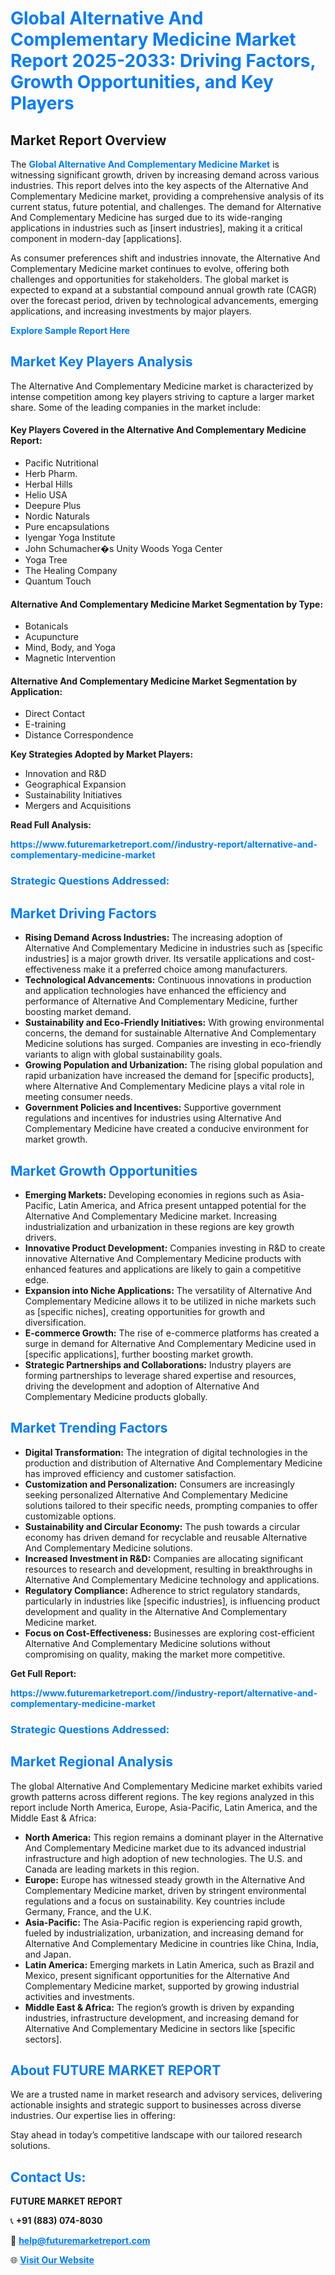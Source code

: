 <h1 style="color: #007BFF;">Global Alternative And Complementary Medicine Market Report 2025-2033: Driving Factors, Growth Opportunities, and Key Players</h1>

<section id="overview">
<h2>Market Report Overview</h2>
<p>The <a href="https://www.futuremarketreport.com//industry-report/alternative-and-complementary-medicine-market" style="color: #007BFF; text-decoration: none;"><strong>Global Alternative And Complementary Medicine Market</strong></a> is witnessing significant growth, driven by increasing demand across various industries. This report delves into the key aspects of the Alternative And Complementary Medicine market, providing a comprehensive analysis of its current status, future potential, and challenges. The demand for Alternative And Complementary Medicine has surged due to its wide-ranging applications in industries such as [insert industries], making it a critical component in modern-day [applications].</p>
<p>As consumer preferences shift and industries innovate, the Alternative And Complementary Medicine market continues to evolve, offering both challenges and opportunities for stakeholders. The global market is expected to expand at a substantial compound annual growth rate (CAGR) over the forecast period, driven by technological advancements, emerging applications, and increasing investments by major players.</p>
</section>

<section id="overview">
<p><a href="https://www.futuremarketreport.com//request-sample/reportId=63131" style="color: #007BFF; text-decoration: none;"><strong>Explore Sample Report Here</strong></a></p>
</section>

<section id="key-players">
<h2 style="color: #007BFF;">Market Key Players Analysis</h2>
<p>The Alternative And Complementary Medicine market is characterized by intense competition among key players striving to capture a larger market share. Some of the leading companies in the market include:</p>
<h4>Key Players Covered in the Alternative And Complementary Medicine Report:</h4>
<ul><li>Pacific Nutritional</li><li>Herb Pharm.</li><li>Herbal Hills</li><li>Helio USA</li><li>Deepure Plus</li><li>Nordic Naturals</li><li>Pure encapsulations</li><li>Iyengar Yoga Institute</li><li>John Schumacher�s Unity Woods Yoga Center</li><li>Yoga Tree</li><li>The Healing Company</li><li>Quantum Touch</li></ul>
<h4>Alternative And Complementary Medicine Market Segmentation by Type:</h4>
<ul><li>Botanicals</li><li>Acupuncture</li><li>Mind, Body, and Yoga</li><li>Magnetic Intervention</li></ul>

<h4>Alternative And Complementary Medicine Market Segmentation by Application:</h4>
<ul><li>Direct Contact</li><li>E-training</li><li>Distance Correspondence</li></ul>
<p><strong>Key Strategies Adopted by Market Players:</strong></p>
<ul>
<li>Innovation and R&D</li>
<li>Geographical Expansion</li>
<li>Sustainability Initiatives</li>
<li>Mergers and Acquisitions</li>
</ul>
</section>

<section>
<p><strong>Read Full Analysis: </strong></p><a href="https://www.futuremarketreport.com//industry-report/alternative-and-complementary-medicine-market" style="color: #007BFF; text-decoration: none;"><strong>https://www.futuremarketreport.com//industry-report/alternative-and-complementary-medicine-market</strong></a>
<h3 style="color: #007BFF;">Strategic Questions Addressed:</h3>
</section>

<section id="driving-factors">
<h2 style="color: #007BFF;">Market Driving Factors</h2>
<ul>
<li><strong>Rising Demand Across Industries:</strong> The increasing adoption of Alternative And Complementary Medicine in industries such as [specific industries] is a major growth driver. Its versatile applications and cost-effectiveness make it a preferred choice among manufacturers.</li>
<li><strong>Technological Advancements:</strong> Continuous innovations in production and application technologies have enhanced the efficiency and performance of Alternative And Complementary Medicine, further boosting market demand.</li>
<li><strong>Sustainability and Eco-Friendly Initiatives:</strong> With growing environmental concerns, the demand for sustainable Alternative And Complementary Medicine solutions has surged. Companies are investing in eco-friendly variants to align with global sustainability goals.</li>
<li><strong>Growing Population and Urbanization:</strong> The rising global population and rapid urbanization have increased the demand for [specific products], where Alternative And Complementary Medicine plays a vital role in meeting consumer needs.</li>
<li><strong>Government Policies and Incentives:</strong> Supportive government regulations and incentives for industries using Alternative And Complementary Medicine have created a conducive environment for market growth.</li>
</ul>
</section>

<section id="growth-opportunities">
<h2 style="color: #007BFF;">Market Growth Opportunities</h2>
<ul>
<li><strong>Emerging Markets:</strong> Developing economies in regions such as Asia-Pacific, Latin America, and Africa present untapped potential for the Alternative And Complementary Medicine market. Increasing industrialization and urbanization in these regions are key growth drivers.</li>
<li><strong>Innovative Product Development:</strong> Companies investing in R&D to create innovative Alternative And Complementary Medicine products with enhanced features and applications are likely to gain a competitive edge.</li>
<li><strong>Expansion into Niche Applications:</strong> The versatility of Alternative And Complementary Medicine allows it to be utilized in niche markets such as [specific niches], creating opportunities for growth and diversification.</li>
<li><strong>E-commerce Growth:</strong> The rise of e-commerce platforms has created a surge in demand for Alternative And Complementary Medicine used in [specific applications], further boosting market growth.</li>
<li><strong>Strategic Partnerships and Collaborations:</strong> Industry players are forming partnerships to leverage shared expertise and resources, driving the development and adoption of Alternative And Complementary Medicine products globally.</li>
</ul>
</section>

<section id="trending-factors">
<h2 style="color: #007BFF;">Market Trending Factors</h2>
<ul>
<li><strong>Digital Transformation:</strong> The integration of digital technologies in the production and distribution of Alternative And Complementary Medicine has improved efficiency and customer satisfaction.</li>
<li><strong>Customization and Personalization:</strong> Consumers are increasingly seeking personalized Alternative And Complementary Medicine solutions tailored to their specific needs, prompting companies to offer customizable options.</li>
<li><strong>Sustainability and Circular Economy:</strong> The push towards a circular economy has driven demand for recyclable and reusable Alternative And Complementary Medicine solutions.</li>
<li><strong>Increased Investment in R&D:</strong> Companies are allocating significant resources to research and development, resulting in breakthroughs in Alternative And Complementary Medicine technology and applications.</li>
<li><strong>Regulatory Compliance:</strong> Adherence to strict regulatory standards, particularly in industries like [specific industries], is influencing product development and quality in the Alternative And Complementary Medicine market.</li>
<li><strong>Focus on Cost-Effectiveness:</strong> Businesses are exploring cost-efficient Alternative And Complementary Medicine solutions without compromising on quality, making the market more competitive.</li>
</ul>
</section>

<section>
<p><strong>Get Full Report: </strong></p><a href="https://www.futuremarketreport.com//industry-report/alternative-and-complementary-medicine-market" style="color: #007BFF; text-decoration: none;"><strong>https://www.futuremarketreport.com//industry-report/alternative-and-complementary-medicine-market</strong></a>
<h3 style="color: #007BFF;">Strategic Questions Addressed:</h3>
</section>


<section id="regional-analysis">
<h2 style="color: #007BFF;">Market Regional Analysis</h2>
<p>The global Alternative And Complementary Medicine market exhibits varied growth patterns across different regions. The key regions analyzed in this report include North America, Europe, Asia-Pacific, Latin America, and the Middle East & Africa:</p>
<ul>
<li><strong>North America:</strong> This region remains a dominant player in the Alternative And Complementary Medicine market due to its advanced industrial infrastructure and high adoption of new technologies. The U.S. and Canada are leading markets in this region.</li>
<li><strong>Europe:</strong> Europe has witnessed steady growth in the Alternative And Complementary Medicine market, driven by stringent environmental regulations and a focus on sustainability. Key countries include Germany, France, and the U.K.</li>
<li><strong>Asia-Pacific:</strong> The Asia-Pacific region is experiencing rapid growth, fueled by industrialization, urbanization, and increasing demand for Alternative And Complementary Medicine in countries like China, India, and Japan.</li>
<li><strong>Latin America:</strong> Emerging markets in Latin America, such as Brazil and Mexico, present significant opportunities for the Alternative And Complementary Medicine market, supported by growing industrial activities and investments.</li>
<li><strong>Middle East & Africa:</strong> The region’s growth is driven by expanding industries, infrastructure development, and increasing demand for Alternative And Complementary Medicine in sectors like [specific sectors].</li>
</ul>
</section>

<footer>
<h2 style="color: #007BFF;">About FUTURE MARKET REPORT</h2>
<p>We are a trusted name in market research and advisory services, delivering actionable insights and strategic support to businesses across diverse industries. Our expertise lies in offering:</p>

<p>Stay ahead in today’s competitive landscape with our tailored research solutions.</p>

<h2 style="color: #007BFF;">Contact Us:</h2>
<p><strong>FUTURE MARKET REPORT</strong></p>
<p>📞 <strong>+91 (883) 074-8030</strong></p>
<p>📧 <strong><a href="mailto:help@futuremarketreport.com" style="color: #007BFF;">help@futuremarketreport.com</a></strong></p>
<p>🌐 <strong><a href="https://www.futuremarketreport.com/" style="color: #007BFF;">Visit Our Website</a></strong></p>
</footer>